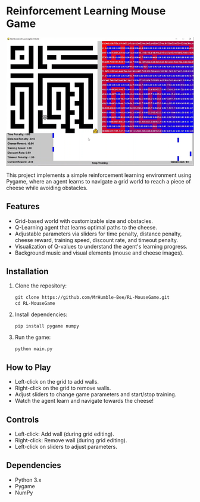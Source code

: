 # Reinforcement Learning Mouse Game

![Thumbnail](media/thumbnail.PNG)

This project implements a simple reinforcement learning environment using Pygame, where an agent learns to navigate a grid world to reach a piece of cheese while avoiding obstacles.

## Features

- Grid-based world with customizable size and obstacles.
- Q-Learning agent that learns optimal paths to the cheese.
- Adjustable parameters via sliders for time penalty, distance penalty, cheese reward, training speed, discount rate, and timeout penalty.
- Visualization of Q-values to understand the agent's learning progress.
- Background music and visual elements (mouse and cheese images).

## Installation

1. Clone the repository:

   ```
   git clone https://github.com/MrHumble-Bee/RL-MouseGame.git
   cd RL-MouseGame
   ```

2. Install dependencies:

   ```
   pip install pygame numpy
   ```

3. Run the game:

   ```
   python main.py
   ```

## How to Play

- Left-click on the grid to add walls.
- Right-click on the grid to remove walls.
- Adjust sliders to change game parameters and start/stop training.
- Watch the agent learn and navigate towards the cheese!

## Controls

- Left-click: Add wall (during grid editing).
- Right-click: Remove wall (during grid editing).
- Left-click on sliders to adjust parameters.

## Dependencies

- Python 3.x
- Pygame
- NumPy


